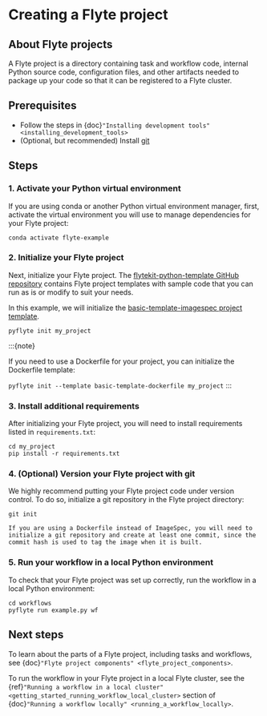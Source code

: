 # Creating a Flyte project

## About Flyte projects

A Flyte project is a directory containing task and workflow code, internal Python source code, configuration files, and other artifacts needed to package up your code so that it can be registered to a Flyte cluster.

## Prerequisites

* Follow the steps in {doc}`"Installing development tools" <installing_development_tools>`
* (Optional, but recommended) Install [git](https://git-scm.com/book/en/v2/Getting-Started-Installing-Git)

## Steps

### 1. Activate your Python virtual environment

If you are using conda or another Python virtual environment manager, first, activate the virtual environment you will use to manage dependencies for your Flyte project:

```{prompt} bash $
conda activate flyte-example
```

### 2. Initialize your Flyte project

Next, initialize your Flyte project. The [flytekit-python-template GitHub repository](https://github.com/flyteorg/flytekit-python-template) contains Flyte project templates with sample code that you can run as is or modify to suit your needs.

In this example, we will initialize the [basic-template-imagespec project template](https://github.com/flyteorg/flytekit-python-template/tree/main/basic-template-imagespec).

```{prompt} bash $
pyflyte init my_project
```

:::{note}

If you need to use a Dockerfile for your project, you can initialize the Dockerfile template:

`pyflyte init --template basic-template-dockerfile my_project`
:::

### 3. Install additional requirements

After initializing your Flyte project, you will need to install requirements listed in `requirements.txt`:

```{prompt} bash $
cd my_project
pip install -r requirements.txt
```

### 4. (Optional) Version your Flyte project with git

We highly recommend putting your Flyte project code under version control. To do so, initialize a git repository in the Flyte project directory:

```{prompt} bash $
git init
```

```{note}
If you are using a Dockerfile instead of ImageSpec, you will need to initialize a git repository and create at least one commit, since the commit hash is used to tag the image when it is built.
```

### 5. Run your workflow in a local Python environment

To check that your Flyte project was set up correctly, run the workflow in a local Python environment:

```{prompt} bash $
cd workflows
pyflyte run example.py wf
```

## Next steps

To learn about the parts of a Flyte project, including tasks and workflows, see {doc}`"Flyte project components" <flyte_project_components>`.

To run the workflow in your Flyte project in a local Flyte cluster, see the {ref}`"Running a workflow in a local cluster" <getting_started_running_workflow_local_cluster>` section of {doc}`"Running a workflow locally" <running_a_workflow_locally>`.
